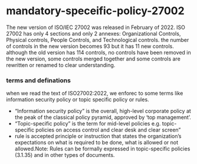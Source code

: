 # mandatory-speceific-policy-27002

The new version of ISO/IEC 27002 was released in February of 2022. ISO 27002 has only 4 sections and only 2 annexes: Organizational Controls, Physical controls, People Controls, and Technological controls.
the number of controls in the new version becomes 93 but it has 11 new controls. although the old version has 114 controls, no controls have been removed in the new version, some controls merged together and some controls are rewritten or renamed to clear understanding.
### terms and definations
when we read the text of ISO27002:2022, we enforec to some terms like information security policy or topic specific policy or rules. 

- “Information security policy” is the overall, high-level corporate policy at the peak of the classical policy pyramid, approved by ‘top management’.
- “Topic-specific policy” is the term for mid-level policies e.g. topic-specific policies on access control and clear desk and clear screen” 
- rule is accepted principle or instruction that states the organization’s expectations on what is required to be done, what is allowed or not allowed.Note: Rules can be formally expressed in topic-specific policies (3.1.35) and in other types of documents.
